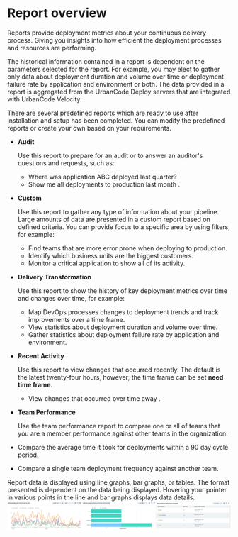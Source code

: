# Report overview

Reports provide deployment metrics about your continuous delivery process. Giving you insights into how efficient the deployment processes and resources are performing.

The historical information contained in a report is dependent on the parameters selected for the report. For example, you may elect to gather only data about deployment duration and volume over time or deployment failure rate by application and environment or both. The data provided in a report is aggregated from the UrbanCode Deploy servers that are integrated with UrbanCode Velocity.

There are several predefined reports which are ready to use after installation and setup has been completed. You can modify the predefined reports or create your own based on your requirements.

-   **Audit**

    Use this report to prepare for an audit or to answer an auditor's questions and requests, such as:

    -   Where was application ABC deployed last quarter?
    -   Show me all deployments to production last month .
-   **Custom**

    Use this report to gather any type of information about your pipeline. Large amounts of data are presented in a custom report based on defined criteria. You can provide focus to a specific area by using filters, for example:

    -   Find teams that are more error prone when deploying to production.
    -   Identify which business units are the biggest customers.
    -   Monitor a critical application to show all of its activity.
-   **Delivery Transformation**

    Use this report to show the history of key deployment metrics over time and changes over time, for example:

    -   Map DevOps processes changes to deployment trends and track improvements over a time frame.
    -   View statistics about deployment duration and volume over time.
    -   Gather statistics about deployment failure rate by application and environment.
-   **Recent Activity**

    Use this report to view changes that occurred recently. The default is the latest twenty-four hours, however; the time frame can be set **need time frame**.

    -   View changes that occurred over time away .
-   **Team Performance**

    Use the team performance report to compare one or all of teams that you are a member performance against other teams in the organization.


-   Compare the average time it took for deployments within a 90 day cycle period.
-   Compare a single team deployment frequency against another team.

Report data is displayed using line graphs, bar graphs, or tables. The format presented is dependent on the data being displayed. Hovering your pointer in various points in the line and bar graphs displays data details. ![](../images/graphs_overviewsample.jpg) 



